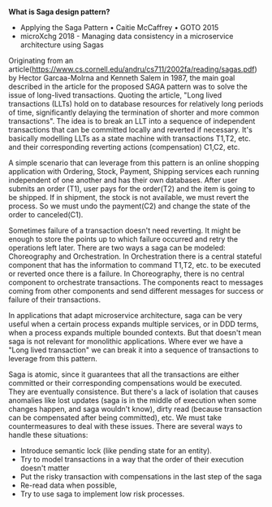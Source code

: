 **What is Saga design pattern?**
- Applying the Saga Pattern • Caitie McCaffrey • GOTO 2015
- microXchg 2018 - Managing data consistency in a microservice architecture using Sagas


Originating from an article(https://www.cs.cornell.edu/andru/cs711/2002fa/reading/sagas.pdf) by Hector Garcaa-Molrna and Kenneth Salem in 1987, the main goal described in the article for the proposed SAGA pattern was to solve the issue of long-lived transactions. Quoting the article, "Long lived transactions (LLTs) hold on to database resources for relatively long periods of time, significantly delaying the termination of shorter and more common transactions". The idea is to break an LLT into a sequence of independent transactions that can be committed locally and reverted if necessary. It's basically modelling LLTs as a state machine with transactions T1,T2, etc. and their corresponding reverting actions (compensation) C1,C2, etc.   
   
A simple scenario that can leverage from this pattern is an online shopping application with Ordering, Stock, Payment, Shipping services each running independent of one another and has their own databases. After user submits an order (T1), user pays for the order(T2) and the item is going to be shipped. If in shipment, the stock is not available, we must revert the process. So we must undo the payment(C2) and change the state of the order to canceled(C1).   
    
Sometimes failure of a transaction doesn't need reverting. It might be enough to store the points up to which failure occurred and retry the operations left later.
There are two ways a saga can be modeled: Choreography and Orchestration. In Orchestration there is a central stateful component that has the information to command T1,T2, etc. to be executed or reverted once there is a failure. In Choreography, there is no central component to orchestrate transactions. The components react to messages coming from other components and send different messages for success or failure of their transactions.   
    
In applications that adapt microservice architecture, saga can be very useful when a certain process expands multiple services, or in DDD terms, when a process expands multiple bounded contexts. But that doesn't mean saga is not relevant for monolithic applications. Where ever we have a "Long lived transaction" we can break it into a sequence of transactions to leverage from this pattern.   
    
Saga is atomic, since it guarantees that all the transactions are either committed or their corresponding compensations would be executed.   
They are eventually consistence. But there's a lack of isolation that causes anomalies like lost updates (saga is in the middle of execution when some changes happen, and saga wouldn't know), dirty read (because transaction can be compensated after being committed), etc. We must take countermeasures to deal with these issues. There are several ways to handle these situations:   
- Introduce semantic lock (like pending state for an entity).    
- Try to model transactions in a way that the order of their execution doesn't matter   
- Put the risky transaction with compensations in the last step of the saga   
- Re-read data when possible,    
- Try to use saga to implement low risk processes.   
